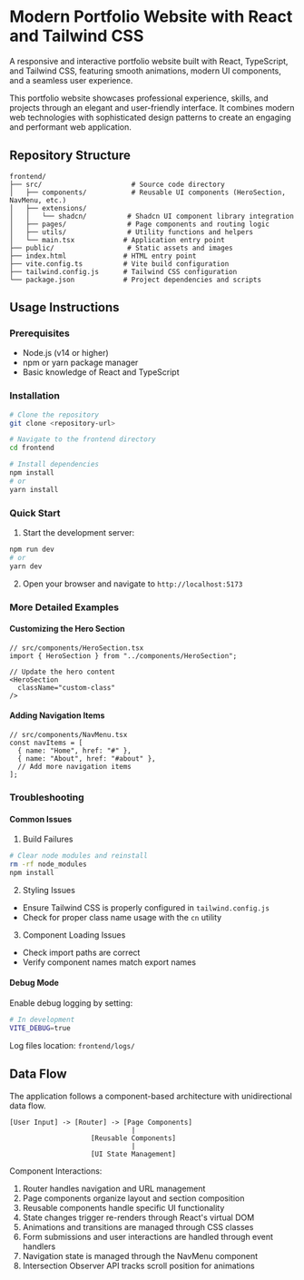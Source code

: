 # Modern Portfolio Website with React and Tailwind CSS

A responsive and interactive portfolio website built with React, TypeScript, and Tailwind CSS, featuring smooth animations, modern UI components, and a seamless user experience.

This portfolio website showcases professional experience, skills, and projects through an elegant and user-friendly interface. It combines modern web technologies with sophisticated design patterns to create an engaging and performant web application.

## Repository Structure
```
frontend/
├── src/                      # Source code directory
│   ├── components/           # Reusable UI components (HeroSection, NavMenu, etc.)
│   ├── extensions/          
│   │   └── shadcn/          # Shadcn UI component library integration
│   ├── pages/               # Page components and routing logic
│   ├── utils/               # Utility functions and helpers
│   └── main.tsx            # Application entry point
├── public/                  # Static assets and images
├── index.html              # HTML entry point
├── vite.config.ts          # Vite build configuration
├── tailwind.config.js      # Tailwind CSS configuration
└── package.json            # Project dependencies and scripts
```

## Usage Instructions

### Prerequisites
- Node.js (v14 or higher)
- npm or yarn package manager
- Basic knowledge of React and TypeScript

### Installation
```bash
# Clone the repository
git clone <repository-url>

# Navigate to the frontend directory
cd frontend

# Install dependencies
npm install
# or
yarn install
```

### Quick Start
1. Start the development server:
```bash
npm run dev
# or
yarn dev
```

2. Open your browser and navigate to `http://localhost:5173`

### More Detailed Examples

#### Customizing the Hero Section
```tsx
// src/components/HeroSection.tsx
import { HeroSection } from "../components/HeroSection";

// Update the hero content
<HeroSection 
  className="custom-class"
/>
```

#### Adding Navigation Items
```tsx
// src/components/NavMenu.tsx
const navItems = [
  { name: "Home", href: "#" },
  { name: "About", href: "#about" },
  // Add more navigation items
];
```

### Troubleshooting

#### Common Issues

1. Build Failures
```bash
# Clear node modules and reinstall
rm -rf node_modules
npm install
```

2. Styling Issues
- Ensure Tailwind CSS is properly configured in `tailwind.config.js`
- Check for proper class name usage with the `cn` utility

3. Component Loading Issues
- Check import paths are correct
- Verify component names match export names

#### Debug Mode
Enable debug logging by setting:
```bash
# In development
VITE_DEBUG=true
```

Log files location: `frontend/logs/`

## Data Flow

The application follows a component-based architecture with unidirectional data flow.

```ascii
[User Input] -> [Router] -> [Page Components]
                              |
                    [Reusable Components]
                              |
                    [UI State Management]
```

Component Interactions:
1. Router handles navigation and URL management
2. Page components organize layout and section composition
3. Reusable components handle specific UI functionality
4. State changes trigger re-renders through React's virtual DOM
5. Animations and transitions are managed through CSS classes
6. Form submissions and user interactions are handled through event handlers
7. Navigation state is managed through the NavMenu component
8. Intersection Observer API tracks scroll position for animations